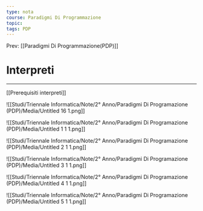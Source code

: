 ```yaml
---
type: nota
course: Paradigmi Di Programmazione
topic: 
tags: PDP
---
```


Prev: [[Paradigmi Di Programmazione(PDP)]]

# Interpreti
---
[[Prerequisiti interpreti]]

![[Studi/Triennale Informatica/Note/2° Anno/Paradigmi Di Programazione (PDP)/Media/Untitled 16 1.png]]

![[Studi/Triennale Informatica/Note/2° Anno/Paradigmi Di Programazione (PDP)/Media/Untitled 1 1 1.png]]

![[Studi/Triennale Informatica/Note/2° Anno/Paradigmi Di Programazione (PDP)/Media/Untitled 2 1 1.png]]

![[Studi/Triennale Informatica/Note/2° Anno/Paradigmi Di Programazione (PDP)/Media/Untitled 3 1 1.png]]

![[Studi/Triennale Informatica/Note/2° Anno/Paradigmi Di Programazione (PDP)/Media/Untitled 4 1 1.png]]

![[Studi/Triennale Informatica/Note/2° Anno/Paradigmi Di Programazione (PDP)/Media/Untitled 5 1 1.png]]
